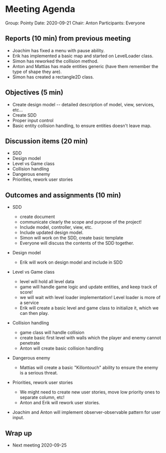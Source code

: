 # Meeting Agenda
Group: Pointy
Date: 2020-09-21
Chair: Anton
Participants: Everyone

## Reports (10 min) from previous meeting
- Joachim has fixed a menu with pause ability.
- Erik has implemented a basic map and started on LevelLoader class.
- Simon has reworked the collision method.
- Anton and Mattias has made entities generic (have them remember the type of shape they are).
- Simon has created a rectangle2D class.

## Objectives (5 min) 
- Create design model -- detailed description of model, view, services, etc...
- Create SDD
- Proper input control
- Basic entity collision handling, to ensure entities doesn't leave map.

## Discussion items (20 min)
- SDD
- Design model
- Level vs Game class
- Collision handling
- Dangerous enemy
- Priorities, rework user stories

## Outcomes and assignments (10 min)
- SDD
    - create document
    - communicate clearly the scope and purpose of the project!
    - Include model, controller, view, etc.
    - Include updated design model.
    * Simon will work on the SDD, create basic template
    * Everyone will discuss the contents of the SDD together.

- Design model
    * Erik will work on design model and include in SDD

- Level vs Game class
    - level will hold all level data
    - game will handle game logic and update entities, and keep track of score!
    - we will wait with level loader implementation! Level loader is more of a service 
    * Erik will create a basic level and game class to initialize it, which we can then play.

- Collision handling
    - game class will handle collision
    - create basic first level with walls which the player and enemy cannot penetrate
    * Anton will create basic collision handling

- Dangerous enemy
    * Mattias will create a basic "Killontouch" ability to ensure the enemy is a serious threat.

- Priorities, rework user stories
    - We might need to create new user stories, move low priority ones to separate column, etc!
    * Anton and Erik will rework user stories.

* Joachim and Anton will implement observer-observable pattern for user input.

## Wrap up
- Next meeting 2020-09-25
